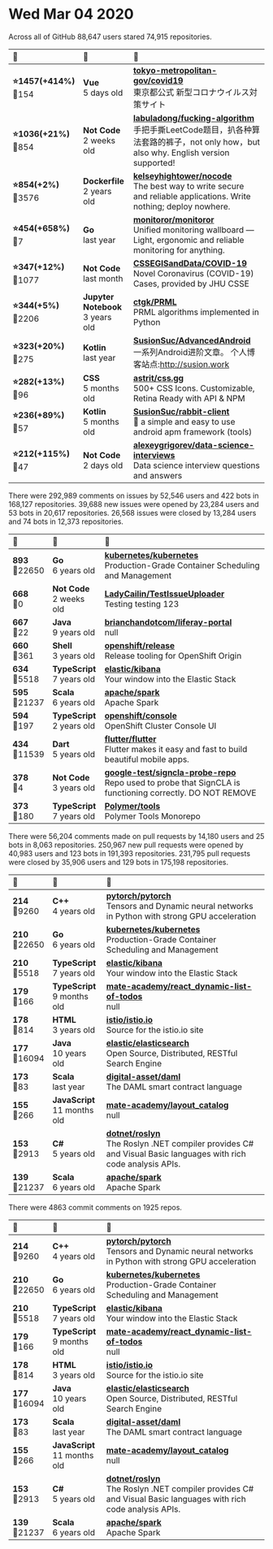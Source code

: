 # Wed Mar 04 2020

Across all of GitHub 88,647 users stared 
74,915 repositories. 

| :page_with_curl: | :calendar: | :page_with_curl: |
| :--- | :--- | :--- |
| **:star:1457(+414%)**<br>:twisted_rightwards_arrows:154 | **Vue**<br>5 days old | **[tokyo-metropolitan-gov/covid19](https://github.com/tokyo-metropolitan-gov/covid19)**<br>東京都公式 新型コロナウイルス対策サイト |
| **:star:1036(+21%)**<br>:twisted_rightwards_arrows:854 | **Not Code**<br>2 weeks old | **[labuladong/fucking-algorithm](https://github.com/labuladong/fucking-algorithm)**<br>手把手撕LeetCode题目，扒各种算法套路的裤子，not only how，but also why. English version supported! |
| **:star:854(+2%)**<br>:twisted_rightwards_arrows:3576 | **Dockerfile**<br>2 years old | **[kelseyhightower/nocode](https://github.com/kelseyhightower/nocode)**<br>The best way to write secure and reliable applications. Write nothing; deploy nowhere. |
| **:star:454(+658%)**<br>:twisted_rightwards_arrows:7 | **Go**<br>last year | **[monitoror/monitoror](https://github.com/monitoror/monitoror)**<br>Unified monitoring wallboard — Light, ergonomic and reliable monitoring for anything. |
| **:star:347(+12%)**<br>:twisted_rightwards_arrows:1077 | **Not Code**<br>last month | **[CSSEGISandData/COVID-19](https://github.com/CSSEGISandData/COVID-19)**<br>Novel Coronavirus (COVID-19) Cases, provided by JHU CSSE |
| **:star:344(+5%)**<br>:twisted_rightwards_arrows:2206 | **Jupyter Notebook**<br>3 years old | **[ctgk/PRML](https://github.com/ctgk/PRML)**<br>PRML algorithms implemented in Python |
| **:star:323(+20%)**<br>:twisted_rightwards_arrows:275 | **Kotlin**<br>last year | **[SusionSuc/AdvancedAndroid](https://github.com/SusionSuc/AdvancedAndroid)**<br>一系列Android进阶文章。 个人博客站点:http://susion.work |
| **:star:282(+13%)**<br>:twisted_rightwards_arrows:96 | **CSS**<br>5 months old | **[astrit/css.gg](https://github.com/astrit/css.gg)**<br>500+ CSS Icons. Customizable, Retina Ready with API & NPM |
| **:star:236(+89%)**<br>:twisted_rightwards_arrows:57 | **Kotlin**<br>5 months old | **[SusionSuc/rabbit-client](https://github.com/SusionSuc/rabbit-client)**<br>🐰 a simple and easy to use android  apm framework (tools) |
| **:star:212(+115%)**<br>:twisted_rightwards_arrows:47 | **Not Code**<br>2 days old | **[alexeygrigorev/data-science-interviews](https://github.com/alexeygrigorev/data-science-interviews)**<br>Data science interview questions and answers |

There were 292,989 comments on issues by 52,546 users and 422 bots in 168,127 repositories.
39,688 new issues were opened by 23,284 users and 53 bots in 20,617 repositories.
26,568 issues were closed by 13,284 users and 74 bots in 12,373 repositories.

| :speech_balloon: | :calendar: | :page_with_curl: |
| :--- | :--- | :--- |
| **893**<br>:twisted_rightwards_arrows:22650 | **Go**<br>6 years old | **[kubernetes/kubernetes](https://github.com/kubernetes/kubernetes)**<br>Production-Grade Container Scheduling and Management |
| **668**<br>:twisted_rightwards_arrows:0 | **Not Code**<br>2 weeks old | **[LadyCailin/TestIssueUploader](https://github.com/LadyCailin/TestIssueUploader)**<br>Testing testing 123 |
| **667**<br>:twisted_rightwards_arrows:22 | **Java**<br>9 years old | **[brianchandotcom/liferay-portal](https://github.com/brianchandotcom/liferay-portal)**<br>null |
| **660**<br>:twisted_rightwards_arrows:361 | **Shell**<br>3 years old | **[openshift/release](https://github.com/openshift/release)**<br>Release tooling for OpenShift Origin |
| **634**<br>:twisted_rightwards_arrows:5518 | **TypeScript**<br>7 years old | **[elastic/kibana](https://github.com/elastic/kibana)**<br>Your window into the Elastic Stack |
| **595**<br>:twisted_rightwards_arrows:21237 | **Scala**<br>6 years old | **[apache/spark](https://github.com/apache/spark)**<br>Apache Spark |
| **594**<br>:twisted_rightwards_arrows:197 | **TypeScript**<br>2 years old | **[openshift/console](https://github.com/openshift/console)**<br>OpenShift Cluster Console UI |
| **434**<br>:twisted_rightwards_arrows:11539 | **Dart**<br>5 years old | **[flutter/flutter](https://github.com/flutter/flutter)**<br>Flutter makes it easy and fast to build beautiful mobile apps. |
| **378**<br>:twisted_rightwards_arrows:4 | **Not Code**<br>3 years old | **[google-test/signcla-probe-repo](https://github.com/google-test/signcla-probe-repo)**<br>Repo used to probe that SignCLA is functioning correctly.  DO NOT REMOVE |
| **373**<br>:twisted_rightwards_arrows:180 | **TypeScript**<br>7 years old | **[Polymer/tools](https://github.com/Polymer/tools)**<br>Polymer Tools Monorepo |

There were 56,204 comments made on pull requests by 14,180 users and 25 bots in 8,063 repositories.
250,967 new pull requests were opened by 40,983 users and 123 bots in 191,393 repositories.
231,795 pull requests were closed by 35,906 users and 129 bots in 175,198 repositories.

| :speech_balloon: | :calendar: | :page_with_curl: |
| :--- | :--- | :--- |
| **214**<br>:twisted_rightwards_arrows:9260 | **C++**<br>4 years old | **[pytorch/pytorch](https://github.com/pytorch/pytorch)**<br>Tensors and Dynamic neural networks in Python with strong GPU acceleration |
| **210**<br>:twisted_rightwards_arrows:22650 | **Go**<br>6 years old | **[kubernetes/kubernetes](https://github.com/kubernetes/kubernetes)**<br>Production-Grade Container Scheduling and Management |
| **210**<br>:twisted_rightwards_arrows:5518 | **TypeScript**<br>7 years old | **[elastic/kibana](https://github.com/elastic/kibana)**<br>Your window into the Elastic Stack |
| **179**<br>:twisted_rightwards_arrows:166 | **TypeScript**<br>9 months old | **[mate-academy/react_dynamic-list-of-todos](https://github.com/mate-academy/react_dynamic-list-of-todos)**<br>null |
| **178**<br>:twisted_rightwards_arrows:814 | **HTML**<br>3 years old | **[istio/istio.io](https://github.com/istio/istio.io)**<br>Source for the istio.io site |
| **177**<br>:twisted_rightwards_arrows:16094 | **Java**<br>10 years old | **[elastic/elasticsearch](https://github.com/elastic/elasticsearch)**<br>Open Source, Distributed, RESTful Search Engine |
| **173**<br>:twisted_rightwards_arrows:83 | **Scala**<br>last year | **[digital-asset/daml](https://github.com/digital-asset/daml)**<br>The DAML smart contract language |
| **155**<br>:twisted_rightwards_arrows:266 | **JavaScript**<br>11 months old | **[mate-academy/layout_catalog](https://github.com/mate-academy/layout_catalog)**<br>null |
| **153**<br>:twisted_rightwards_arrows:2913 | **C#**<br>5 years old | **[dotnet/roslyn](https://github.com/dotnet/roslyn)**<br>The Roslyn .NET compiler provides C# and Visual Basic languages with rich code analysis APIs. |
| **139**<br>:twisted_rightwards_arrows:21237 | **Scala**<br>6 years old | **[apache/spark](https://github.com/apache/spark)**<br>Apache Spark |

There were 4863 commit comments on 1925 repos.

| :speech_balloon: | :calendar: | :page_with_curl: |
| :--- | :--- | :--- |
| **214**<br>:twisted_rightwards_arrows:9260 | **C++**<br>4 years old | **[pytorch/pytorch](https://github.com/pytorch/pytorch)**<br>Tensors and Dynamic neural networks in Python with strong GPU acceleration |
| **210**<br>:twisted_rightwards_arrows:22650 | **Go**<br>6 years old | **[kubernetes/kubernetes](https://github.com/kubernetes/kubernetes)**<br>Production-Grade Container Scheduling and Management |
| **210**<br>:twisted_rightwards_arrows:5518 | **TypeScript**<br>7 years old | **[elastic/kibana](https://github.com/elastic/kibana)**<br>Your window into the Elastic Stack |
| **179**<br>:twisted_rightwards_arrows:166 | **TypeScript**<br>9 months old | **[mate-academy/react_dynamic-list-of-todos](https://github.com/mate-academy/react_dynamic-list-of-todos)**<br>null |
| **178**<br>:twisted_rightwards_arrows:814 | **HTML**<br>3 years old | **[istio/istio.io](https://github.com/istio/istio.io)**<br>Source for the istio.io site |
| **177**<br>:twisted_rightwards_arrows:16094 | **Java**<br>10 years old | **[elastic/elasticsearch](https://github.com/elastic/elasticsearch)**<br>Open Source, Distributed, RESTful Search Engine |
| **173**<br>:twisted_rightwards_arrows:83 | **Scala**<br>last year | **[digital-asset/daml](https://github.com/digital-asset/daml)**<br>The DAML smart contract language |
| **155**<br>:twisted_rightwards_arrows:266 | **JavaScript**<br>11 months old | **[mate-academy/layout_catalog](https://github.com/mate-academy/layout_catalog)**<br>null |
| **153**<br>:twisted_rightwards_arrows:2913 | **C#**<br>5 years old | **[dotnet/roslyn](https://github.com/dotnet/roslyn)**<br>The Roslyn .NET compiler provides C# and Visual Basic languages with rich code analysis APIs. |
| **139**<br>:twisted_rightwards_arrows:21237 | **Scala**<br>6 years old | **[apache/spark](https://github.com/apache/spark)**<br>Apache Spark |

